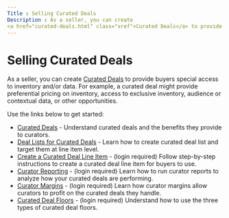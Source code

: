 ```yaml
---
Title : Selling Curated Deals
Description : As a seller, you can create
<a href="curated-deals.html" class="xref">Curated Deals</a> to provide
---
```



# Selling Curated Deals



As a seller, you can create
<a href="curated-deals.html" class="xref">Curated Deals</a> to provide
buyers special access to inventory and/or data. For example, a curated
deal might provide preferential pricing on inventory, access to
exclusive inventory, audience or contextual data, or other
opportunities.

Use the links below to get started:

- <a href="curated-deals.html" class="xref">Curated Deals</a> -
  Understand curated deals and the benefits they provide to curators.
- <a href="deal-lists-for-curated-deals.html" class="xref">Deal Lists for
  Curated Deals</a> - Learn how to create curated deal list and target
  them at line item level.
- <a href="create-a-curated-deal-line-item.html" class="xref">Create a
  Curated Deal Line Item</a> - (login required) Follow step-by-step
  instructions to create a curated deal line item for buyers to use.
- <a href="curator-reporting.html" class="xref">Curator Reporting</a> -
  (login required) Learn how to run curator reports to analyze how your
  curated deals are performing.
- <a href="curator-margins.html" class="xref">Curator Margins</a> -
  (login required) Learn how curator margins allow curators to profit on
  the curated deals they handle.
- <a href="curated-deal-floors.html" class="xref">Curated Deal Floors</a> -
  (login required) Understand how to use the three types of curated deal
  floors.




